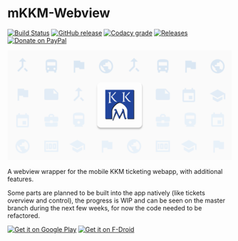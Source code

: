 # mKKM-Webview
[![Build Status](https://build.codebucket.de/api/badges/divadsn/mKKM-Webview/status.svg)](https://build.codebucket.de/divadsn/mKKM-Webview)
[![GitHub release](https://img.shields.io/github/release/divadsn/mKKM-Webview/all.svg)](https://github.com/divadsn/mKKM-Webview/releases)
[![Codacy grade](https://img.shields.io/codacy/grade/33ee3b66e0b44c6e9b1158d9588c41db.svg)](https://app.codacy.com/project/divadsn/mKKM-Webview/dashboard)
[![Releases](https://img.shields.io/badge/telegram-%40mobilekkmci-blue.svg)](https://t.me/mobilekkmci)
[![Donate on PayPal](https://img.shields.io/badge/PayPal-Donate%20Now-brightgreen.svg)](https://paypal.me/divadsn)

![mobileKKM](banner.png)

A webview wrapper for the mobile KKM ticketing webapp, with additional features.

Some parts are planned to be built into the app natively (like tickets overview and control), the progress is WIP and can be seen on the master branch during the next few weeks, for now the code needed to be refactored.

<a href="https://play.google.com/store/apps/details?id=de.codebucket.mkkm">
<img src="https://play.google.com/intl/en_us/badges/images/generic/en_badge_web_generic.png" height="70" alt="Get it on Google Play"/></a>
<a href="https://f-droid.org/packages/de.codebucket.mkkm/" target="_blank">
<img src="https://f-droid.org/badge/get-it-on.png" alt="Get it on F-Droid" height="70"/></a>
